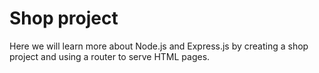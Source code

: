 # Shop project

Here we will learn more about Node.js and Express.js by creating a shop project and using a router to serve HTML pages.
